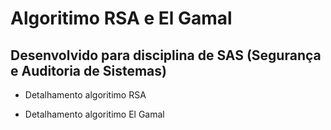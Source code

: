 # Algoritimo RSA e El Gamal

## Desenvolvido para disciplina de SAS (Segurança e Auditoria de Sistemas)

- Detalhamento algoritimo RSA

- Detalhamento algoritimo El Gamal